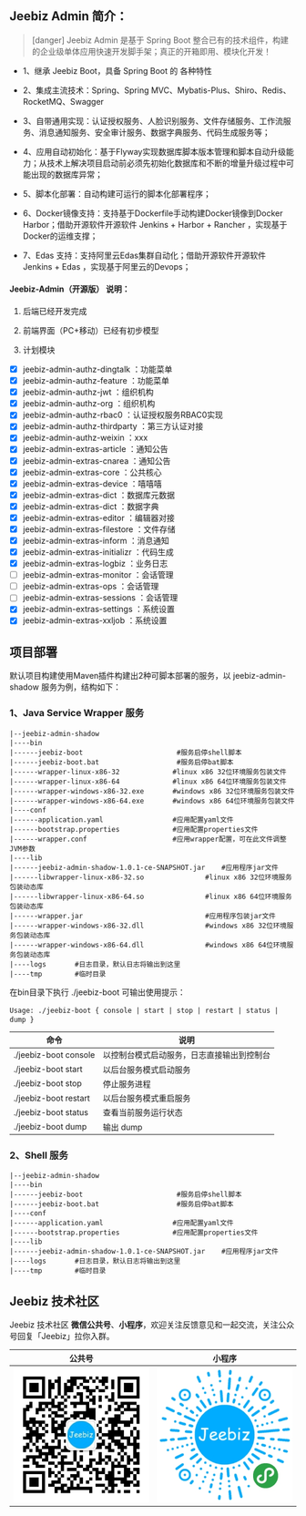 ## Jeebiz Admin 简介：

> [danger] Jeebiz Admin 是基于 Spring Boot 整合已有的技术组件，构建的企业级单体应用快速开发脚手架；真正的开箱即用、模块化开发！

- 1、继承 Jeebiz Boot，具备 Spring Boot 的 各种特性

- 2、集成主流技术：Spring、Spring MVC、Mybatis-Plus、Shiro、Redis、RocketMQ、Swagger

- 3、自带通用实现：认证授权服务、人脸识别服务、文件存储服务、工作流服务、消息通知服务、安全审计服务、数据字典服务、代码生成服务等；

- 4、应用自动初始化：基于Flyway实现数据库脚本版本管理和脚本自动升级能力；从技术上解决项目启动前必须先初始化数据库和不断的增量升级过程中可能出现的数据库异常；

- 5、脚本化部署：自动构建可运行的脚本化部署程序；

- 6、Docker镜像支持：支持基于Dockerfile手动构建Docker镜像到Docker Harbor；借助开源软件开源软件 Jenkins + Harbor + Rancher ，实现基于Docker的运维支撑；

- 7、Edas 支持：支持阿里云Edas集群自动化；借助开源软件开源软件 Jenkins + Edas ，实现基于阿里云的Devops；

#### Jeebiz-Admin（开源版） 说明：

1. 后端已经开发完成

2. 前端界面（PC+移动）已经有初步模型

3. 计划模块

- [x] jeebiz-admin-authz-dingtalk	：功能菜单
- [x] jeebiz-admin-authz-feature	：功能菜单
- [x] jeebiz-admin-authz-jwt		：组织机构
- [x] jeebiz-admin-authz-org		：组织机构
- [x] jeebiz-admin-authz-rbac0		：认证授权服务RBAC0实现
- [x] jeebiz-admin-authz-thirdparty	：第三方认证对接
- [x] jeebiz-admin-authz-weixin	：xxx
- [x] jeebiz-admin-extras-article		：通知公告
- [x] jeebiz-admin-extras-cnarea		：通知公告
- [x] jeebiz-admin-extras-core		：公共核心
- [x] jeebiz-admin-extras-device		：嘻嘻嘻
- [x] jeebiz-admin-extras-dict		：数据库元数据
- [x] jeebiz-admin-extras-dict		：数据字典
- [x] jeebiz-admin-extras-editor		：编辑器对接
- [x] jeebiz-admin-extras-filestore	：文件存储
- [x] jeebiz-admin-extras-inform		：消息通知
- [x] jeebiz-admin-extras-initializr	：代码生成
- [x] jeebiz-admin-extras-logbiz		：业务日志
- [ ] jeebiz-admin-extras-monitor		：会话管理
- [ ] jeebiz-admin-extras-ops		：会话管理
- [ ] jeebiz-admin-extras-sessions		：会话管理
- [x] jeebiz-admin-extras-settings		：系统设置
- [x] jeebiz-admin-extras-xxljob		：系统设置

## 项目部署

默认项目构建使用Maven插件构建出2种可脚本部署的服务，以 jeebiz-admin-shadow 服务为例，结构如下：

### 1、Java Service Wrapper 服务

```shell
|--jeebiz-admin-shadow
|----bin 
|------jeebiz-boot                       #服务启停shell脚本
|------jeebiz-boot.bat                   #服务启停bat脚本
|------wrapper-linux-x86-32             #linux x86 32位环境服务包装文件
|------wrapper-linux-x86-64             #linux x86 64位环境服务包装文件
|------wrapper-windows-x86-32.exe       #windows x86 32位环境服务包装文件
|------wrapper-windows-x86-64.exe       #windows x86 64位环境服务包装文件
|----conf
|------application.yaml                 #应用配置yaml文件
|------bootstrap.properties             #应用配置properties文件
|------wrapper.conf                     #应用wrapper配置，可在此文件调整JVM参数
|----lib
|------jeebiz-admin-shadow-1.0.1-ce-SNAPSHOT.jar    #应用程序jar文件
|------libwrapper-linux-x86-32.so               #linux x86 32位环境服务包装动态库
|------libwrapper-linux-x86-64.so               #linux x86 64位环境服务包装动态库
|------wrapper.jar                              #应用程序包装jar文件
|------wrapper-windows-x86-32.dll               #windows x86 32位环境服务包装动态库
|------wrapper-windows-x86-64.dll               #windows x86 64位环境服务包装动态库
|----logs       #日志目录，默认日志将输出到这里
|----tmp        #临时目录
```

在bin目录下执行 ./jeebiz-boot 可输出使用提示：

```
Usage: ./jeebiz-boot { console | start | stop | restart | status | dump }
```
|  命令 |  说明 |
| ------------ | ------------ |
| ./jeebiz-boot console  |  以控制台模式启动服务，日志直接输出到控制台  |
| ./jeebiz-boot start  |  以后台服务模式启动服务  |
| ./jeebiz-boot stop  | 停止服务进程  |
| ./jeebiz-boot restart  | 以后台服务模式重启服务  |
| ./jeebiz-boot status  | 查看当前服务运行状态  |
| ./jeebiz-boot dump  | 输出 dump  |

### 2、Shell 服务

```shell
|--jeebiz-admin-shadow
|----bin 
|------jeebiz-boot                       #服务启停shell脚本
|------jeebiz-boot.bat                   #服务启停bat脚本
|----conf
|------application.yaml                 #应用配置yaml文件
|------bootstrap.properties             #应用配置properties文件
|----lib
|------jeebiz-admin-shadow-1.0.1-ce-SNAPSHOT.jar    #应用程序jar文件
|----logs       #日志目录，默认日志将输出到这里
|----tmp        #临时目录
```

## Jeebiz 技术社区

Jeebiz 技术社区 **微信公共号**、**小程序**，欢迎关注反馈意见和一起交流，关注公众号回复「Jeebiz」拉你入群。

|公共号|小程序|
|---|---|
| ![](https://raw.githubusercontent.com/hiwepy/static/main/images/qrcode_for_gh_1d965ea2dfd1_344.jpg)| ![](https://raw.githubusercontent.com/hiwepy/static/main/images/gh_09d7d00da63e_344.jpg)|
